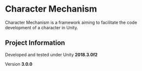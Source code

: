 # Character Mechanism

Character Mechanism is a framework aiming to facilitate the code development of a character in Unity.

## Project Information

Developed and tested under Unity **2018.3.0f2**

Version **3.0.0**